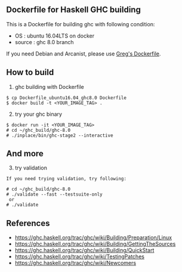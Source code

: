 
Dockerfile for Haskell GHC building
-----------------------------------

This is a Dockerfile for building ghc with following condition:
  * OS     : ubuntu 16.04LTS on docker
  * source : ghc 8.0 branch

If you need Debian and Arcanist, please use [Greg's Dockerfile][1].



## How to build

1. ghc building with Dockerfile
  ```
  $ cp Dockerfile_ubuntu16.04_ghc8.0 Dockerfile
  $ docker build -t <YOUR_IMAGE_TAG> .
  ```

2. try your ghc binary
  ```
  $ docker run -it <YOUR_IMAGE_TAG>
  # cd ~/ghc_build/ghc-8.0
  # ./inplace/bin/ghc-stage2 --interactive
  ```


## And more

  3. try validation
  
    If you need trying validation, try following:

  ```
  # cd ~/ghc_build/ghc-8.0
  # ./validate --fast --testsuite-only
   or
  # ./validate
  ```


## References

 * https://ghc.haskell.org/trac/ghc/wiki/Building/Preparation/Linux
 * https://ghc.haskell.org/trac/ghc/wiki/Building/GettingTheSources
 * https://ghc.haskell.org/trac/ghc/wiki/Building/QuickStart
 * https://ghc.haskell.org/trac/ghc/wiki/TestingPatches
 * https://ghc.haskell.org/trac/ghc/wiki/Newcomers

[1]: https://github.com/gregwebs/ghc-docker-dev

